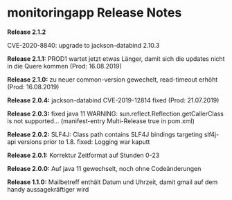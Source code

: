 # monitoringapp Release Notes

__Release 2.1.2__

CVE-2020-8840: upgrade to jackson-databind 2.10.3

__Release 2.1.1:__ PROD1 wartet jetzt etwas Länger, damit sich die updates nicht in die Quere kommen (Prod: 16.08.2019)

__Release 2.1.0:__ zu neuer common-version gewechelt, read-timeout erhöht (Prod: 16.08.2019)

__Release 2.0.4:__ jackson-databind CVE-2019-12814 fixed (Prod: 21.07.2019)

__Release 2.0.3:__ fixed java 11 WARNING: sun.reflect.Reflection.getCallerClass is not supported... (manifest-entry Multi-Release true in pom.xml)

__Release 2.0.2:__ SLF4J: Class path contains SLF4J bindings targeting slf4j-api versions prior to 1.8. fixed: Logging war kaputt

__Release 2.0.1:__ Korrektur Zeitformat auf Stunden 0-23

__Release 2.0.0:__ Auf java 11 gewechselt, noch ohne Codeänderungen

__Release 1.1.0:__ Mailbetreff enthält Datum und Uhrzeit, damit gmail auf dem handy aussagekräftiger wird

